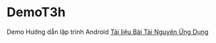 # DemoT3h
Demo Hướng dẫn lập trình Android
[Tài liệu Bài Tài Nguyên Ứng Dụng][res]

[res]:https://drive.google.com/file/d/0B4o7SM4PhfqWV1lmRnRGc2tWbEE/view?usp=sharing

